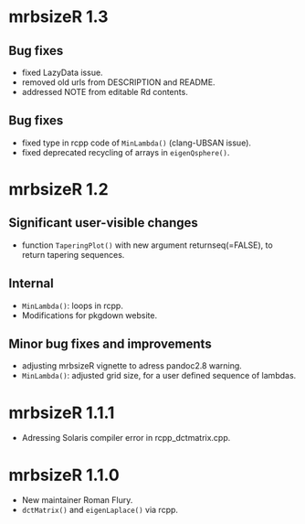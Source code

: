 # mrbsizeR 1.3

## Bug fixes

* fixed LazyData issue.
* removed old urls from DESCRIPTION and README.
* addressed NOTE from editable Rd contents.

## Bug fixes

* fixed type in rcpp code of `MinLambda()` (clang-UBSAN issue).
* fixed deprecated recycling of arrays in `eigenQsphere()`.


# mrbsizeR 1.2

## Significant user-visible changes

* function `TaperingPlot()` with new argument returnseq(=FALSE), to return tapering sequences.

## Internal

* `MinLambda()`: loops in rcpp.
* Modifications for pkgdown website.

## Minor bug fixes and improvements

* adjusting mrbsizeR vignette to adress pandoc2.8 warning.
* `MinLambda()`: adjusted grid size, for a user defined sequence of lambdas.


# mrbsizeR 1.1.1

* Adressing Solaris compiler error in rcpp_dctmatrix.cpp.


# mrbsizeR 1.1.0

* New maintainer Roman Flury.
* `dctMatrix()` and `eigenLaplace()` via rcpp.
